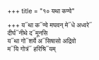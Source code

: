 +++
title = "१० यथा कण्वे"

+++
य᳓था क᳓ण्वे मघवन् मे᳓धे अध्वरे᳓  
दीर्घ᳓नीथे द᳓मूनसि  
य᳓था गो᳓शर्ये अ᳓सिषासो अद्रिवो  
म᳓यि गोत्रं᳓ हरिश्रि᳓यम्